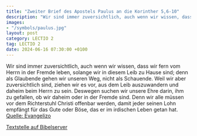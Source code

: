 ```yaml
---
title: "Zweiter Brief des Apostels Paulus an die Korinther 5,6-10"
description: "Wir sind immer zuversichtlich, auch wenn wir wissen, dass wir fern vom Herrn in der Fremde leben, solange wir in diesem Leib zu Hause sind; denn als Glaubende gehen wir unseren Weg, nicht als Schauende. Weil wir aber zuversichtlich sind, ziehen wir es vor, aus dem Leib auszuwande...."
images:
- "/symbols/paulus.jpg"
layout: post
category: LECTIO 2
tag: LECTIO 2
date: 2024-06-16 07:30:00 +0100
---
```

Wir sind immer zuversichtlich, auch wenn wir wissen, dass wir fern vom Herrn in der Fremde leben, solange wir in diesem Leib zu Hause sind;
denn als Glaubende gehen wir unseren Weg, nicht als Schauende.
Weil wir aber zuversichtlich sind, ziehen wir es vor, aus dem Leib auszuwandern und daheim beim Herrn zu sein.<!--more-->
Deswegen suchen wir unsere Ehre darin, ihm zu gefallen, ob wir daheim oder in der Fremde sind.
Denn wir alle müssen vor dem Richterstuhl Christi offenbar werden, damit jeder seinen Lohn empfängt für das Gute oder Böse, das er im irdischen Leben getan hat.<br>
[Quelle: Evangelizo](https://evangeliumtagfuertag.org/DE/gospel)

[Textstelle auf Bibelserver](https://www.bibleserver.com/EU/2.Korinther5,6-10)
